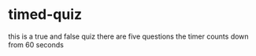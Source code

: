 # timed-quiz
this is a true and false quiz
there are five questions
the timer counts down from 60 seconds
